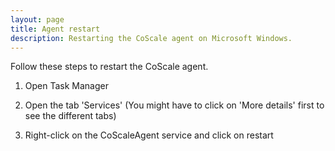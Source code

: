 ```yaml
---
layout: page
title: Agent restart
description: Restarting the CoScale agent on Microsoft Windows.
---
```


Follow these steps to restart the CoScale agent.

1. Open Task Manager

2. Open the tab 'Services' (You might have to click on 'More details' first to see the different tabs)

3. Right-click on the CoScaleAgent service and click on restart
